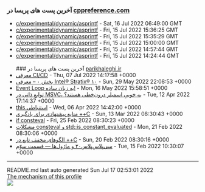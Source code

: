 ### آخرین پست های پریسا در [cppreference.com ](https://cppreference.com)
- [c/experimental/dynamic/asprintf](https://en.cppreference.com/w/c/experimental/dynamic/asprintf) - Sat, 16 Jul 2022 06:49:00 GMT
- [c/experimental/dynamic/asprintf](https://en.cppreference.com/w/c/experimental/dynamic/asprintf) - Fri, 15 Jul 2022 15:36:25 GMT
- [c/experimental/dynamic/asprintf](https://en.cppreference.com/w/c/experimental/dynamic/asprintf) - Fri, 15 Jul 2022 15:35:29 GMT
- [c/experimental/dynamic/asprintf](https://en.cppreference.com/w/c/experimental/dynamic/asprintf) - Fri, 15 Jul 2022 15:00:00 GMT
- [c/experimental/dynamic/asprintf](https://en.cppreference.com/w/c/experimental/dynamic/asprintf) - Fri, 15 Jul 2022 14:57:44 GMT
- [c/experimental/dynamic/asprintf](https://en.cppreference.com/w/c/experimental/dynamic/asprintf) - Fri, 15 Jul 2022 14:24:44 GMT<br> <br>### آخرین پست های پریسا در [parikhaleghi.ir](https://parikhaleghi.ir)
- [معرفی CI/CD](https://parikhaleghi.ir/2022/07/07/ci-cd/) - Thu, 07 Jul 2022 14:17:58 +0000
- [بخش ۰ – معرفی Intel® Stratix® ۱۰](https://parikhaleghi.ir/2022/05/30/0-intel-stratix-10/) - Sun, 29 May 2022 22:08:53 +0000
- [Event Loop به زبان ساده!](https://parikhaleghi.ir/2022/05/16/basic-event-loop/) - Mon, 16 May 2022 15:58:51 +0000
- [توابع ذاتی در MSVC، به خوبیِ اسمبلر درون‌خطی هستند؟](https://parikhaleghi.ir/2022/04/12/intrinsics/) - Tue, 12 Apr 2022 17:14:37 +0000
- [this استنباطی](https://parikhaleghi.ir/2022/04/06/deducing-this/) - Wed, 06 Apr 2022 14:42:00 +0000
- [منابع پیشنهادی برای یادگیری ++C](https://parikhaleghi.ir/2022/03/13/cc-resources/) - Sun, 13 Mar 2022 08:30:43 +0000
- [if consteval](https://parikhaleghi.ir/2022/02/25/if-consteval/) - Fri, 25 Feb 2022 08:30:23 +0000
- [مشکلات consteval و std::is_constant_evaluated](https://parikhaleghi.ir/2022/02/21/cc-consteval/) - Mon, 21 Feb 2022 08:30:06 +0000
- [الگوهای مخفف تابع در ++C](https://parikhaleghi.ir/2022/02/20/cc-abbreviated-function-templates/) - Sun, 20 Feb 2022 08:30:16 +0000
- [سی‌پلاس‌پلاس۲۰ و ماژول‌ها — قسمت سوّم](https://parikhaleghi.ir/2022/02/15/cc-modules-part-3/) - Tue, 15 Feb 2022 10:30:07 +0000<div align="right">
<hr>
</div>
<div align="left">
README.md last auto generated Sun Jul 17 02:53:01 2022
<br>
<a href="https://parikhaleghi.ir" target="_blank">The mechanism of this profile</a>
</div>
<div align="left">
<a href="https://github.com/Mehranalam/PariKhaleghi/actions/workflows/cron.yml"><img src="https://github.com/Mehranalam/PariKhaleghi/actions/workflows/cron.yml/badge.svg"></a>
</div>
